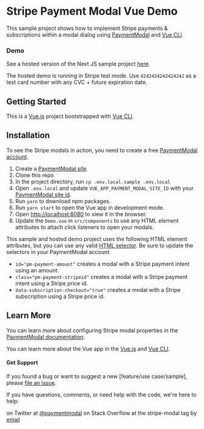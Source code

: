 # Stripe Payment Modal Vue Demo

This sample project shows how to implement Stripe payments & subscriptions within a modal dialog using [PaymentModal](https://paymentmodal.com) and [Vue CLI](https://cli.vuejs.org).

### Demo

See a hosted version of the Next JS sample project [here](https://vuejs.paymentmodal.com).

The hosted demo is running in Stripe test mode. Use `4242424242424242` as a test card number with any CVC + future expiration date.

## Getting Started

This is a [Vue.js](https://vuejs.org/) project bootstrapped with [Vue CLI](https://cli.vuejs.org/).

## Installation

To see the Stripe modals in action, you need to create a free [PaymentModal account](https://paymentmodal.com).

1. Create a [PaymentModal site](https://paymentmodal.com).
2. Clone this repo
3. In the project directory, run `cp .env.local.sample .env.local`
4. Open `.env.local` and update `VUE_APP_PAYMENT_MODAL_SITE_ID` with your [PaymentModal site id](https://paymentmodal.com).
5. Run `yarn` to download npm packages.
6. Run `yarn start` to open the Vue app in development mode.
7. Open [http://localhost:8080](http://localhost:8080) to view it in the browser.
8. Update the `Demo.vue` in `src/components` to use any HTML element attributes to attach click listeners to open your modals.

This sample and hosted demo project uses the following HTML element attributes, but you can use any valid [HTML selector](https://developer.mozilla.org/en-US/docs/Learn/CSS/Building_blocks/Selectors#reference_table_of_selectors). Be sure to update the selectors in your PaymentModal account.

- `id="pm-payment-amount"` creates a modal with a Stripe payment intent using an amount.
- `class="pm-payment-stripeid"` creates a modal with a Stripe payment intent using a Stripe price id.
- `data-subscription-checkout="true"` creates a modal with a Stripe subscription using a Stripe price id.

## Learn More

You can learn more about configuring Stripe modal properties in the [PaymentModal documentation](https://paymentmodal.com/docs).

You can learn more about the Vue app in the [Vue.js](https://vuejs.org/) and [Vue CLI](https://cli.vuejs.org/).

#### Get Support

If you found a bug or want to suggest a new [feature/use case/sample], please [file an issue](https://github.com/funnelkake/stripe-payment-modal-vue-example/issues).

If you have questions, comments, or need help with the code, we're here to help:

on Twitter at [@paymentmodal](https://twitter.com/paymentmodal)
on Stack Overflow at the stripe-modal tag
by [email](mailto:support@paymentmodal.com?subject=[GitHub]%20Source%Vue%20Demo)

